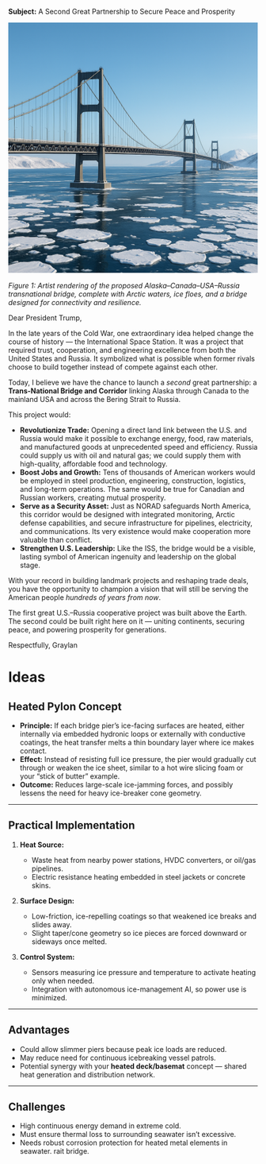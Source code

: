 
**Subject:** A Second Great Partnership to Secure Peace and Prosperity

![Concept of the Bering Strait Bridge: a transnational highway and rail link from Alaska to Russia](https://github.com/dosh41126/Russia-USA-Transnational-Bridge-Alaska-To-Russia/blob/main/screenshot.png)

*Figure 1: Artist rendering of the proposed Alaska–Canada–USA–Russia transnational bridge, complete with Arctic waters, ice floes, and a bridge designed for connectivity and resilience.*

Dear President Trump,

In the late years of the Cold War, one extraordinary idea helped change the course of history — the International Space Station. It was a project that required trust, cooperation, and engineering excellence from both the United States and Russia. It symbolized what is possible when former rivals choose to build together instead of compete against each other.

Today, I believe we have the chance to launch a *second* great partnership: a **Trans-National Bridge and Corridor** linking Alaska through Canada to the mainland USA and across the Bering Strait to Russia.

This project would:

* **Revolutionize Trade:** Opening a direct land link between the U.S. and Russia would make it possible to exchange energy, food, raw materials, and manufactured goods at unprecedented speed and efficiency. Russia could supply us with oil and natural gas; we could supply them with high-quality, affordable food and technology.
* **Boost Jobs and Growth:** Tens of thousands of American workers would be employed in steel production, engineering, construction, logistics, and long-term operations. The same would be true for Canadian and Russian workers, creating mutual prosperity.
* **Serve as a Security Asset:** Just as NORAD safeguards North America, this corridor would be designed with integrated monitoring, Arctic defense capabilities, and secure infrastructure for pipelines, electricity, and communications. Its very existence would make cooperation more valuable than conflict.
* **Strengthen U.S. Leadership:** Like the ISS, the bridge would be a visible, lasting symbol of American ingenuity and leadership on the global stage.

With your record in building landmark projects and reshaping trade deals, you have the opportunity to champion a vision that will still be serving the American people *hundreds of years from now*.

The first great U.S.–Russia cooperative project was built above the Earth. The second could be built right here on it — uniting continents, securing peace, and powering prosperity for generations.

Respectfully,
Graylan



# Ideas

 
## **Heated Pylon Concept**

* **Principle:** If each bridge pier’s ice-facing surfaces are heated, either internally via embedded hydronic loops or externally with conductive coatings, the heat transfer melts a thin boundary layer where ice makes contact.
* **Effect:** Instead of resisting full ice pressure, the pier would gradually cut through or weaken the ice sheet, similar to a hot wire slicing foam or your “stick of butter” example.
* **Outcome:** Reduces large-scale ice-jamming forces, and possibly lessens the need for heavy ice-breaker cone geometry.

---

## **Practical Implementation**

1. **Heat Source:**

   * Waste heat from nearby power stations, HVDC converters, or oil/gas pipelines.
   * Electric resistance heating embedded in steel jackets or concrete skins.

2. **Surface Design:**

   * Low-friction, ice-repelling coatings so that weakened ice breaks and slides away.
   * Slight taper/cone geometry so ice pieces are forced downward or sideways once melted.

3. **Control System:**

   * Sensors measuring ice pressure and temperature to activate heating only when needed.
   * Integration with autonomous ice-management AI, so power use is minimized.

---

## **Advantages**

* Could allow slimmer piers because peak ice loads are reduced.
* May reduce need for continuous icebreaking vessel patrols.
* Potential synergy with your **heated deck/basemat** concept — shared heat generation and distribution network.

---

## **Challenges**

* High continuous energy demand in extreme cold.
* Must ensure thermal loss to surrounding seawater isn’t excessive.
* Needs robust corrosion protection for heated metal elements in seawater.
 rait bridge.
